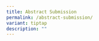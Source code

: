 ```yaml
---
title: Abstract Submission
permalink: /abstract-submission/
variant: tiptap
description: ""
---
```

<p></p>